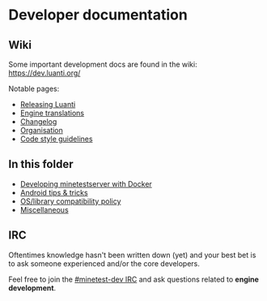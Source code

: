 # Developer documentation

## Wiki

Some important development docs are found in the wiki: https://dev.luanti.org/

Notable pages:

- [Releasing Luanti](https://dev.luanti.org/Releasing_Minetest)
- [Engine translations](https://dev.luanti.org/Translation#Maintaining_engine_translations)
- [Changelog](https://dev.luanti.org/Changelog)
- [Organisation](https://dev.luanti.org/Organisation)
- [Code style guidelines](https://dev.luanti.org/Code_style_guidelines)

## In this folder

- [Developing minetestserver with Docker](docker.md)
- [Android tips & tricks](android.md)
- [OS/library compatibility policy](os-compatibility.md)
- [Miscellaneous](misc.md)

## IRC

Oftentimes knowledge hasn't been written down (yet) and your best bet is to ask someone experienced and/or the core developers.

Feel free to join the [#minetest-dev IRC](https://wiki.luanti.org/IRC) and ask questions related to **engine development**.
